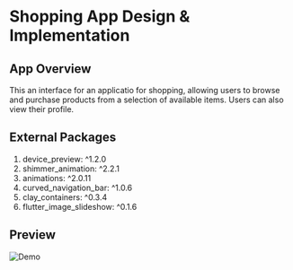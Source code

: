 # Shopping App Design & Implementation

## App Overview
This an interface  for an applicatio for shopping, allowing users to browse and purchase products from a selection of available items. Users can also view their profile.
## External Packages
1. device_preview: ^1.2.0
2. shimmer_animation: ^2.2.1
3. animations: ^2.0.11
4. curved_navigation_bar: ^1.0.6
5. clay_containers: ^0.3.4
6. flutter_image_slideshow: ^0.1.6

## Preview
![Demo](sample/shopping_app.gif)